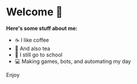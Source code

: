 # Welcome 🍄
**Here's some stuff about me:**
- ☕ I like coffee
- 🍵 And also tea
- 📖 I still go to school
- 💻 Making games, bots, and automating my day


Enjoy 
